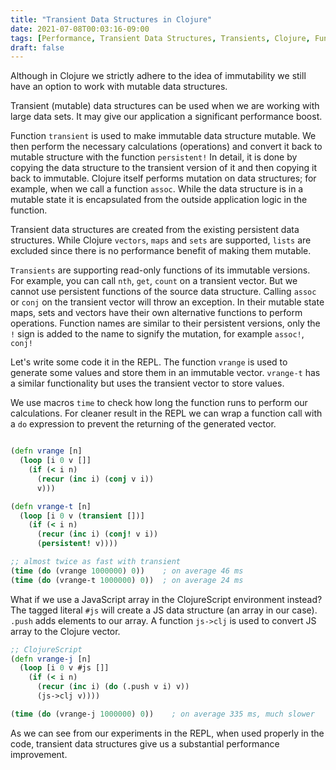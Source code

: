 ```yaml
---
title: "Transient Data Structures in Clojure"
date: 2021-07-08T00:03:16-09:00
tags: [Performance, Transient Data Structures, Transients, Clojure, Functional programming]
draft: false
---
```

Although in Clojure we strictly adhere to the idea of immutability we still have an option to work with mutable data structures.

Transient (mutable) data structures can be used when we are working with large data sets. It may give our application a significant performance boost.

Function `transient` is used to make immutable data structure mutable. We then perform the necessary calculations (operations) and convert it back to mutable structure with the function `persistent!` In detail, it is done by copying the data structure to the transient version of it and then copying it back to immutable. Clojure itself performs mutation on data structures; for example, when we call a function `assoc`. While the data structure is in a mutable state it is encapsulated from the outside application logic in the function.

Transient data structures are created from the existing persistent data structures. While Clojure `vectors`, `maps` and `sets` are supported, `lists` are excluded since there is no performance benefit of making them mutable.

`Transients` are supporting read-only functions of its immutable versions. For example, you can call `nth`, `get`, `count` on a transient vector. But we cannot use persistent functions of the source data structure. Calling `assoc` or `conj` on the transient vector will throw an exception. In their mutable state maps, sets and vectors have their own alternative functions to perform operations. Function names are similar to their persistent versions, only the `!` sign is added to the name to signify the mutation, for example `assoc!`, `conj!`

Let's write some code it in the REPL. The function `vrange` is used to generate some values and store them in an immutable vector. `vrange-t` has a similar functionality but uses the transient vector to store values.

We use macros `time` to check how long the function runs to perform our calculations. For cleaner result in the REPL we can wrap a function call with a `do` expression to prevent the returning of the generated vector.

```clojure

(defn vrange [n]
  (loop [i 0 v []]
    (if (< i n)
      (recur (inc i) (conj v i))
      v)))

(defn vrange-t [n]
  (loop [i 0 v (transient [])]
    (if (< i n)
      (recur (inc i) (conj! v i))
      (persistent! v))))

;; almost twice as fast with transient
(time (do (vrange 1000000) 0))    ; on average 46 ms
(time (do (vrange-t 1000000) 0))  ; on average 24 ms

```

What if we use a JavaScript array in the ClojureScript environment instead? The tagged literal `#js` will create a JS data structure (an array in our case). `.push` adds elements to our array. A function `js->clj` is used to convert JS array to the Clojure vector. 
```Clojure
;; ClojureScript
(defn vrange-j [n]
  (loop [i 0 v #js []]
    (if (< i n)
      (recur (inc i) (do (.push v i) v))
      (js->clj v))))

(time (do (vrange-j 1000000) 0))	; on average 335 ms, much slower
```

As we can see from our experiments in the REPL, when used properly in the code, transient data structures give us a substantial performance improvement.